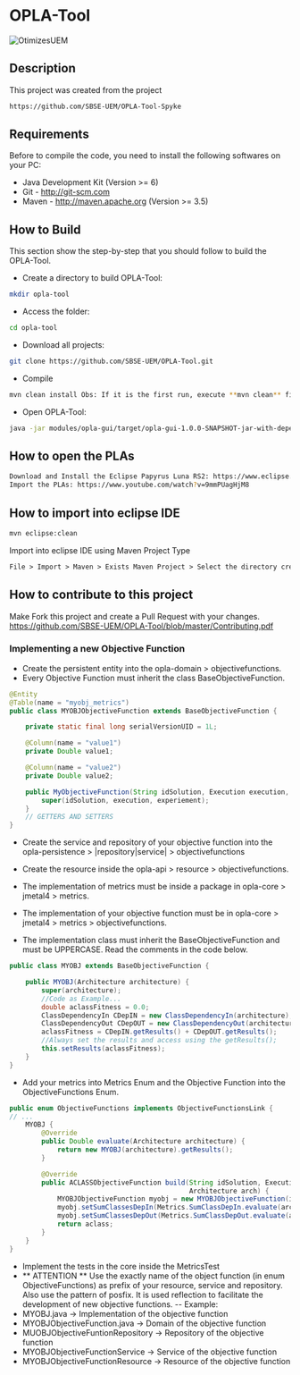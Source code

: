 # OPLA-Tool

![OtimizesUEM](https://raw.githubusercontent.com/SBSE-UEM/OPLA-Tool/master/logo-grupo-pesquisa.png)

## Description

This project was created from the project 
```sh
https://github.com/SBSE-UEM/OPLA-Tool-Spyke
```

## Requirements
Before to compile the code, you need to install the following softwares on your PC:
- Java Development Kit (Version >= 6)
- Git - http://git-scm.com
- Maven - http://maven.apache.org (Version >= 3.5)

## How to Build
This section show the step-by-step that you should follow to build the OPLA-Tool. 

- Create a directory to build OPLA-Tool:
```sh
mkdir opla-tool
```
- Access the folder:
```sh
cd opla-tool
```
- Download all projects:
```sh
git clone https://github.com/SBSE-UEM/OPLA-Tool.git
```
- Compile
```sh
mvn clean install Obs: If it is the first run, execute **mvn clean** first to install local dependencies
```
- Open OPLA-Tool:
```sh
java -jar modules/opla-gui/target/opla-gui-1.0.0-SNAPSHOT-jar-with-dependencies
```

## How to open the PLAs
```sh
Download and Install the Eclipse Papyrus Luna RS2: https://www.eclipse.org/papyrus/download.html
Import the PLAs: https://www.youtube.com/watch?v=9mmPUagHjM8
```


## How to import into eclipse IDE
```sh
mvn eclipse:clean
```

Import into eclipse IDE using Maven Project Type

```html
File > Import > Maven > Exists Maven Project > Select the directory created for build OPLA-Tool
```
## How to contribute to this project

Make Fork this project and create a Pull Request with your changes.
https://github.com/SBSE-UEM/OPLA-Tool/blob/master/Contributing.pdf

### Implementing a new Objective Function

- Create the persistent entity into the opla-domain > objectivefunctions.
- Every Objective Function must inherit the class BaseObjectiveFunction.

```java
@Entity
@Table(name = "myobj_metrics")
public class MYOBJObjectiveFunction extends BaseObjectiveFunction {

    private static final long serialVersionUID = 1L;

    @Column(name = "value1")
    private Double value1;

    @Column(name = "value2")
    private Double value2;

    public MyObjectiveFunction(String idSolution, Execution execution, Experiment experiement) {
        super(idSolution, execution, experiement);
    }
    // GETTERS AND SETTERS
}
```

- Create the service and repository of your objective function into the opla-persistence > |repository|service| > objectivefunctions
- Create the resource inside the opla-api > resource > objectivefunctions.

- The implementation of metrics must be inside a package in opla-core > jmetal4 > metrics.
- The implementation of your objective function must be in opla-core > jmetal4 > metrics > objectivefunctions.
- The implementation class must inherit the BaseObjectiveFunction and must be UPPERCASE. Read the comments in the code below.
```java
public class MYOBJ extends BaseObjectiveFunction {

    public MYOBJ(Architecture architecture) {
        super(architecture);
        //Code as Example...
        double aclassFitness = 0.0;
        ClassDependencyIn CDepIN = new ClassDependencyIn(architecture);
        ClassDependencyOut CDepOUT = new ClassDependencyOut(architecture);
        aclassFitness = CDepIN.getResults() + CDepOUT.getResults();
        //Always set the results and access using the getResults();
        this.setResults(aclassFitness);
    }
}
```

- Add your metrics into Metrics Enum and the Objective Function into the ObjectiveFunctions Enum.
```java
public enum ObjectiveFunctions implements ObjectiveFunctionsLink {
// ...
    MYOBJ {
        @Override
        public Double evaluate(Architecture architecture) {
            return new MYOBJ(architecture).getResults();
        }

        @Override
        public ACLASSObjectiveFunction build(String idSolution, Execution Execution, Experiment experiement,
                                             Architecture arch) {
            MYOBJObjectiveFunction myobj = new MYOBJObjectiveFunction(idSolution, Execution, experiement);
            myobj.setSumClassesDepIn(Metrics.SumClassDepIn.evaluate(arch));
            myobj.setSumClassesDepOut(Metrics.SumClassDepOut.evaluate(arch));
            return aclass;
        }
    }
}
```

- Implement the tests in the core inside the MetricsTest
- ** ATTENTION ** Use the exactly name of the object function (in enum ObjectiveFunctions) as prefix of your resource, service and repository. Also use the pattern of posfix. It is used reflection to facilitate the development of new objective functions. 
-- Example: 
- MYOBJ.java -> Implementation of the objective function
- MYOBJObjectiveFunction.java -> Domain of the objective function
- MUOBJObjectiveFuntionRepository -> Repository of the objective function
- MYOBJObjectiveFunctionService -> Service of the objective function
- MYOBJObjectiveFunctionResource -> Resource of the objective function
